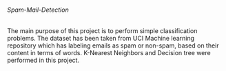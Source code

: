 <h6>
Spam-Mail-Detection
</h6>
The main purpose of this project is to perform simple classification problems. The dataset has been taken from UCI Machine learning repository which has labeling emails as spam or non-spam, based on their content in terms of words. K-Nearest Neighbors and Decision tree were performed in this project.
